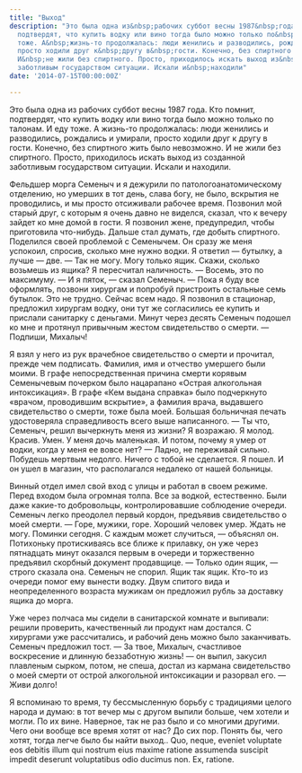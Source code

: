 ```yaml
---
title: "Выход"
description: "Это была одна из&nbsp;рабочих суббот весны 1987&nbsp;года. Кто помнит,
  подтвердят, что купить водку или вино тогда было можно только по&nbsp;талонам. И&nbsp;еду
  тоже. А&nbsp;жизнь-то продолжалась: люди женились и разводились, рождались и&nbsp;умирали,
  просто ходили друг к&nbsp;другу в&nbsp;гости. Конечно, без спиртного жить было невозможно.
  И&nbsp;не жили без спиртного. Просто, приходилось искать выход из&nbsp;созданной
  заботливым государством ситуации. Искали и&nbsp;находили"
date: '2014-07-15T00:00:00Z'

---
```

Это была одна из рабочих суббот весны 1987 года. Кто помнит, подтвердят, что купить водку или вино тогда было можно только по талонам. И еду тоже. А жизнь-то продолжалась: люди женились и разводились, рождались и умирали, просто ходили друг к другу в гости. Конечно, без спиртного жить было невозможно. И не жили без спиртного. Просто, приходилось искать выход из созданной заботливым государством ситуации. Искали и находили.

Фельдшер морга Семеныч и я дежурили по патологоанатомическому отделению, но умерших в тот день, слава богу, не было, вскрытия не проводились, и мы просто отсиживали рабочее время. Позвонил мой старый друг, с которым я очень давно не виделся, сказал, что к вечеру зайдет ко мне домой в гости. Я позвонил жене, предупредил, чтобы приготовила что-нибудь. Дальше стал думать, где добыть спиртного. Поделился своей проблемой с Семенычем. Он сразу же меня успокоил, спросив, сколько мне нужно водки. Я ответил — бутылку, а лучше — две.
— Так не могу. Могу только ящик. Скажи, сколько возьмешь из ящика?
Я пересчитал наличность.
— Восемь, это по максимуму.
— И я пяток, — сказал Семеныч. — Пока я буду все оформлять, позвони хирургам и попробуй пристроить остальные семь бутылок. Это не трудно. Сейчас всем надо.
Я позвонил в стационар, предложил хирургам водку, они тут же согласились ее купить и прислали санитарку с деньгами. Минут через десять Семеныч подошел ко мне и протянул привычным жестом свидетельство о смерти. 
— Подпиши, Михалыч!

Я взял у него из рук врачебное свидетельство о смерти и прочитал, прежде чем подписать. Фамилия, имя и отчество умершего были моими. В графе непосредственная причина смерти корявым Семенычевым почерком было нацарапано «Острая алкогольная интоксикация». В графе «Кем выдана справка» было подчеркнуто «врачом, проводившим вскрытие», а фамилия врача, выдавшего свидетельство о смерти, тоже была моей. Большая больничная печать удостоверяла справедливость всего выше написанного. 
— Ты что, Семеныч, решил вычеркнуть меня из жизни? Я возражаю. Я молод. Красив. Умен. У меня дочь маленькая. И потом, почему я умер от водки, когда у меня ее вовсе нет?
— Ладно, не переживай сильно. Побудешь мертвым недолго. Ничего с тобой не сделается. Я пошел.
И он ушел в магазин, что располагался недалеко от нашей больницы.

Винный отдел имел свой вход с улицы и работал в своем режиме. Перед входом была огромная толпа. Все за водкой, естественно. Были даже какие-то добровольцы, контролировавшие соблюдение очереди. Семеныч легко преодолел первый кордон, предъявив свидетельство о моей смерти. 
— Горе, мужики, горе. Хороший человек умер. Ждать не могу. Поминки сегодня. С каждым может случиться, — объяснял он.
Потихоньку протискиваясь все ближе к прилавку, он уже через пятнадцать минут оказался первым в очереди и торжественно предъявил скорбный документ продавщице. 
— Только один ящик, — строго сказала она. Семеныч не спорил. Ящик так ящик. Кто-то из очереди помог ему вынести водку. Двум спитого вида и неопределенного возраста мужикам он предложил рубль за доставку ящика до морга.

Уже через полчаса мы сидели в санитарской комнате и выпивали: решили проверить, качественный ли продукт нам достался. С хирургами уже рассчитались, и рабочий день можно было заканчивать. Семеныч предложил тост.
— За твое, Михалыч, счастливое воскресение и длинную беззаботную жизнь! — он выпил, закусил плавленым сырком, потом, не спеша, достал из кармана свидетельство о моей смерти от острой алкогольной интоксикации и разорвал его. — Живи долго!

Я вспоминаю то время, ту бессмысленную борьбу с традициями целого народа и думаю: в тот вечер мы с другом выпили больше, чем хотели и могли. По их вине. Наверное, так не раз было и со многими другими. Чего они вообще все время хотят от нас? До сих пор.
Понять бы, чего хотят, тогда легче было бы найти выход.. Quo, neque, eveniet voluptate eos debitis illum qui nostrum eius maxime ratione assumenda suscipit impedit deserunt voluptatibus odio ducimus non. Ex, ratione.

